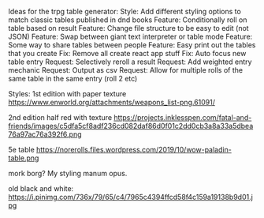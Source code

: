 Ideas for the trpg table generator:
Style:   Add different styling options to match classic tables published in dnd books
Feature: Conditionally roll on table based on result
Feature: Change file structure to be easy to edit (not JSON)
Feature: Swap between giant text interpreter or table mode
Feature: Some way to share tables between people
Feature: Easy print out the tables that you create
Fix:     Remove all create react app stuff
Fix:     Auto focus new table entry
Request: Selectively reroll a result
Request: Add weighted entry mechanic
Request: Output as csv
Request: Allow for multiple rolls of the same table in the same entry (roll 2 etc)


Styles:
1st edition with paper texture
https://www.enworld.org/attachments/weapons_list-png.61091/

2nd edition half red with texture
https://projects.inklesspen.com/fatal-and-friends/images/c5dfa5cf8adf236cd082daf86d0f01c2dd0cb3a8a33a5dbea76a97ac76a392f6.png

5e table
https://norerolls.files.wordpress.com/2019/10/wow-paladin-table.png

mork borg?
My styling manum opus.

old black and white:
https://i.pinimg.com/736x/79/65/c4/7965c4394ffcd58f4c159a19138b9d01.jpg